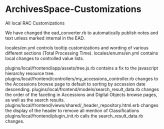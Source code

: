 # ArchivesSpace-Customizations
All local RAC Customizations

We have changed the ead_converter.rb to automatically publish notes and text unless marked internal in the EAD.

locales/en.yml controls tooltip customizations and wording of various different sections (Total Processing Time).
locales/enums/en.yml contains local changes to controlled value lists.

plugins/local/frontend/app/assets/tree.js.rb contains a fix to the javascript hierarchy resource tree.
plugins/local/frontend/controllers/my_accessions_controller.rb changes to the Accessions browse page to default to sorting by accession date descending.
plugins/local/frontend/models/search_result_data.rb changes the order of the faceting in Accessions and Digital Objects browse pages, as well as the search results.
plugins/local/frontend/views/shared/_header_repository.html.erb	changes the display of the header to remove all mention of Classifications
plugins/local/frontend/plugin_init.rb calls the search_result_data.rb changes.

